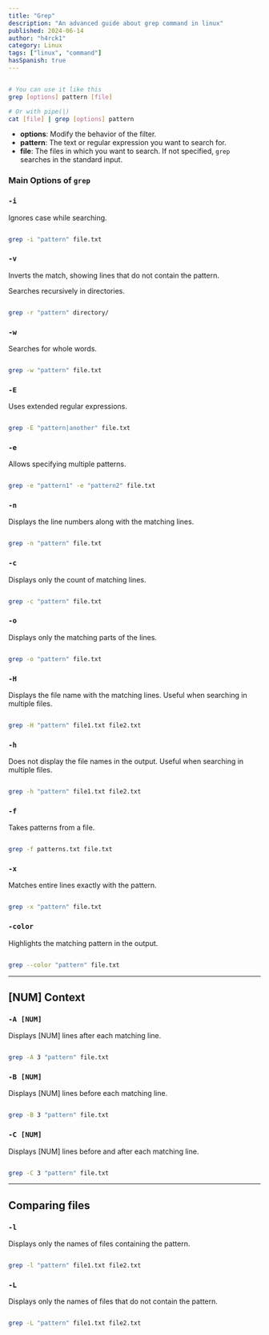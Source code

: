 ```yaml
---
title: "Grep"
description: "An advanced guide about grep command in linux"
published: 2024-06-14
author: "h4rck1"
category: Linux
tags: ["linux", "command"]
hasSpanish: true
---
```


```bash

# You can use it like this
grep [options] pattern [file]

# Or with pipe(|)
cat [file] | grep [options] pattern
```

- **options**: Modify the behavior of the filter.
- **pattern**: The text or regular expression you want to search for.
- **file**: The files in which you want to search. If not specified, `grep` searches in the standard input.

### Main Options of `grep`

### `-i`

Ignores case while searching.

```bash

grep -i "pattern" file.txt
```

### **`-v`**

Inverts the match, showing lines that do not contain the pattern.

Searches recursively in directories.

```bash

grep -r "pattern" directory/
```

### **`-w`**

Searches for whole words.

```bash

grep -w "pattern" file.txt
```

### **`-E`**

Uses extended regular expressions.

```bash

grep -E "pattern|another" file.txt
```

### **`-e`**

Allows specifying multiple patterns.

```bash

grep -e "pattern1" -e "pattern2" file.txt
```

### **`-n`**

Displays the line numbers along with the matching lines.

```bash

grep -n "pattern" file.txt
```

### **`-c`**

Displays only the count of matching lines.

```bash

grep -c "pattern" file.txt
```

### **`-o`**

Displays only the matching parts of the lines.

```bash

grep -o "pattern" file.txt
```

### **`-H`**

Displays the file name with the matching lines. Useful when searching in multiple files.

```bash

grep -H "pattern" file1.txt file2.txt
```

### **`-h`**

Does not display the file names in the output. Useful when searching in multiple files.

```bash

grep -h "pattern" file1.txt file2.txt
```

### **`-f`**

Takes patterns from a file.

```bash

grep -f patterns.txt file.txt
```

### **`-x`**

Matches entire lines exactly with the pattern.

```bash

grep -x "pattern" file.txt
```

### **`-color`**

Highlights the matching pattern in the output.

```bash

grep --color "pattern" file.txt
```

---

## [NUM] Context

### **`-A [NUM]`**

Displays [NUM] lines after each matching line.

```bash

grep -A 3 "pattern" file.txt
```

### **`-B [NUM]`**

Displays [NUM] lines before each matching line.

```bash

grep -B 3 "pattern" file.txt
```

### **`-C [NUM]`**

Displays [NUM] lines before and after each matching line.

```bash

grep -C 3 "pattern" file.txt
```

---

## Comparing files

### **`-l`**

Displays only the names of files containing the pattern.

```bash

grep -l "pattern" file1.txt file2.txt
```

### **`-L`**

Displays only the names of files that do not contain the pattern.

```bash

grep -L "pattern" file1.txt file2.txt
```
